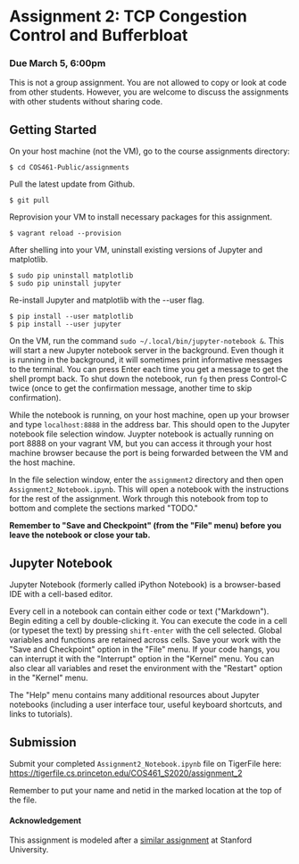 # Assignment 2: TCP Congestion Control and Bufferbloat

### Due March 5, 6:00pm

This is not a group assignment. You are not allowed to copy or look at code
from other students. However, you are welcome to discuss the assignments with
other students without sharing code.

## Getting Started

On your host machine (not the VM), go to the course assignments directory:

```
$ cd COS461-Public/assignments
```
 Pull the latest update from Github.
```
$ git pull
```

Reprovision your VM to install necessary packages for this assignment.

```
$ vagrant reload --provision
```

After shelling into your VM, uninstall existing versions of Jupyter and
matplotlib.

```
$ sudo pip uninstall matplotlib
$ sudo pip uninstall jupyter
```

Re-install Jupyter and matplotlib with the --user flag.

```
$ pip install --user matplotlib
$ pip install --user jupyter
```


On the VM, run the command `sudo ~/.local/bin/jupyter-notebook &`. This will
start a new Jupyter notebook server in the background. Even though it is
running in the background, it will sometimes print informative messages to the
terminal. You can press Enter each time you get a message to get the shell
prompt back. To shut down the notebook, run `fg` then press Control-C twice
(once to get the confirmation message, another time to skip confirmation).

While the notebook is running, on your host machine, open up your browser and
type `localhost:8888` in the address bar. This should open to the Jupyter
notebook file selection window.  Juypter notebook is actually running on port
8888 on your vagrant VM, but you can access it through your host machine
browser because the port is being forwarded between the VM and the host
machine.  

In the file selection window, enter the `assignment2` directory and then open
`Assignment2_Notebook.ipynb`. This will open a notebook with the instructions
for the rest of the assignment.  Work through this notebook from top to bottom
and complete the sections marked "TODO."

**Remember to "Save and Checkpoint" (from the "File" menu) before you leave the
notebook or close your tab.**  

## Jupyter Notebook

Jupyter Notebook (formerly called iPython Notebook) is a browser-based IDE with
a cell-based editor.

Every cell in a notebook can contain either code or text ("Markdown"). Begin
editing a cell by double-clicking it. You can execute the code in a cell (or
typeset the text) by pressing `shift-enter` with the cell selected.  Global
variables and functions are retained across cells. Save your work with the
"Save and Checkpoint" option in the "File" menu. If your code hangs, you can
interrupt it with the "Interrupt" option in the "Kernel" menu.  You can also
clear all variables and reset the environment with the "Restart" option in the
"Kernel" menu.

The "Help" menu contains many additional resources about Jupyter notebooks
(including a user interface tour, useful keyboard shortcuts, and links to
tutorials).

## Submission

Submit your completed `Assignment2_Notebook.ipynb` file on TigerFile here:
https://tigerfile.cs.princeton.edu/COS461_S2020/assignment_2

Remember to put your name and netid in the marked location at the top of the
file.
#### Acknowledgement
This assignment is modeled after a [similar assignment](http://web.stanford.edu/class/cs244/pa1.html) at Stanford University.
